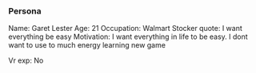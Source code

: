 ### Persona

Name: Garet Lester
Age: 21
Occupation: Walmart Stocker
quote: I want everything be easy
Motivation: I want everything in life to be easy. I dont want to use to much energy learning
new game

Vr exp: No